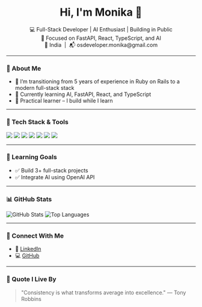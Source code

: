 <h1 align="center">Hi, I'm Monika 👋</h1>

<p align="center">
  💻 Full-Stack Developer | AI Enthusiast | Building in Public<br>
  🎯 Focused on FastAPI, React, TypeScript, and AI<br>
  📍 India &nbsp;|&nbsp; 📬 osdeveloper.monika@gmail.com
</p>

---

### 🚀 About Me

- 🔭 I’m transitioning from 5 years of experience in Ruby on Rails to a modern full-stack stack
- 🌱 Currently learning AI, FastAPI, React, and TypeScript
- 🧠 Practical learner – I build while I learn
---

### 🧰 Tech Stack & Tools

<p align="left">
  <img src="https://img.shields.io/badge/Python-3776AB?style=flat&logo=python&logoColor=white" />
  <img src="https://img.shields.io/badge/FastAPI-009688?style=flat&logo=fastapi&logoColor=white" />
  <img src="https://img.shields.io/badge/PostgreSQL-4169E1?style=flat&logo=postgresql&logoColor=white" />
  <img src="https://img.shields.io/badge/React-20232A?style=flat&logo=react&logoColor=61DAFB" />
  <img src="https://img.shields.io/badge/Tailwind_CSS-38B2AC?style=flat&logo=tailwind-css&logoColor=white" />
  <img src="https://img.shields.io/badge/TypeScript-007ACC?style=flat&logo=typescript&logoColor=white" />
  <img src="https://img.shields.io/badge/GitHub-181717?style=flat&logo=github&logoColor=white" />
</p>

---

### 🌱 Learning Goals

- ✅ Build 3+ full-stack projects
- ✅ Integrate AI using OpenAI API
---

### 📊 GitHub Stats

<p align="left">
  <img src="https://github-readme-stats.vercel.app/api?username=monika-dev&show_icons=true&theme=radical" alt="GitHub Stats" />
  <img src="https://github-readme-stats.vercel.app/api/top-langs/?username=monika-dev&layout=compact&theme=radical" alt="Top Languages" />
</p>

---

### 🔗 Connect With Me

- 💼 [LinkedIn](https://www.linkedin.com/in/monika-monika-69921a239)
- 💻 [GitHub](https://github.com/buildwithmonika)
---

### 🧠 Quote I Live By

> "Consistency is what transforms average into excellence." — Tony Robbins

